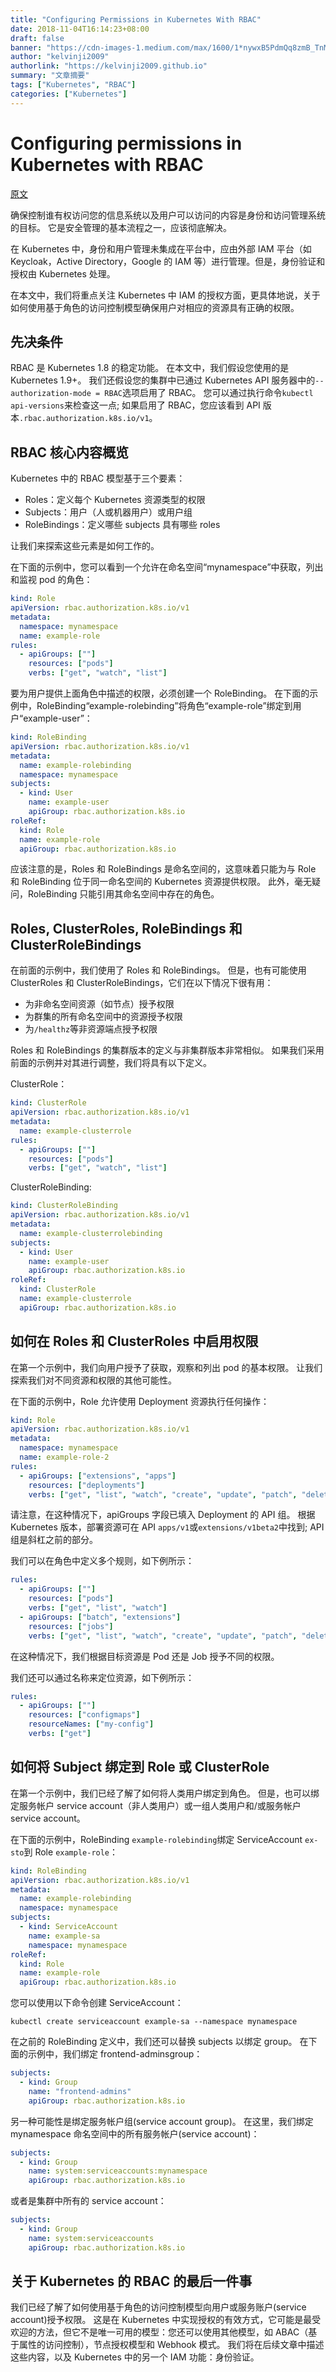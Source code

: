 ```yaml
---
title: "Configuring Permissions in Kubernetes With RBAC"
date: 2018-11-04T16:14:23+08:00
draft: false
banner: "https://cdn-images-1.medium.com/max/1600/1*nywxB5PdmQq8zmB_TnMTbQ.jpeg"
author: "kelvinji2009"
authorlink: "https://kelvinji2009.github.io"
summary: "文章摘要"
tags: ["Kubernetes", "RBAC"]
categories: ["Kubernetes"]
---
```


# Configuring permissions in Kubernetes with RBAC

[原文](https://medium.com/containerum/configuring-permissions-in-kubernetes-with-rbac-a456a9717d5d)

确保控制谁有权访问您的信息系统以及用户可以访问的内容是身份和访问管理系统的目标。 它是安全管理的基本流程之一，应该彻底解决。

在 Kubernetes 中，身份和用户管理未集成在平台中，应由外部 IAM 平台（如 Keycloak，Active Directory，Google 的 IAM 等）进行管理。但是，身份验证和授权由 Kubernetes 处理。

在本文中，我们将重点关注 Kubernetes 中 IAM 的授权方面，更具体地说，关于如何使用基于角色的访问控制模型确保用户对相应的资源具有正确的权限。

## 先决条件

RBAC 是 Kubernetes 1.8 的稳定功能。 在本文中，我们假设您使用的是 Kubernetes 1.9+。 我们还假设您的集群中已通过 Kubernetes API 服务器中的`--authorization-mode = RBAC`选项启用了 RBAC。 您可以通过执行命令`kubectl api-versions`来检查这一点; 如果启用了 RBAC，您应该看到 API 版本`.rbac.authorization.k8s.io/v1`。

## RBAC 核心内容概览

Kubernetes 中的 RBAC 模型基于三个要素：

- Roles：定义每个 Kubernetes 资源类型的权限
- Subjects：用户（人或机器用户）或用户组
- RoleBindings：定义哪些 subjects 具有哪些 roles

让我们来探索这些元素是如何工作的。

在下面的示例中，您可以看到一个允许在命名空间“mynamespace”中获取，列出和监视 pod 的角色：

```yaml
kind: Role
apiVersion: rbac.authorization.k8s.io/v1
metadata:
  namespace: mynamespace
  name: example-role
rules:
  - apiGroups: [""]
    resources: ["pods"]
    verbs: ["get", "watch", "list"]
```

要为用户提供上面角色中描述的权限，必须创建一个 RoleBinding。 在下面的示例中，RoleBinding“example-rolebinding”将角色“example-role”绑定到用户“example-user”：

```yaml
kind: RoleBinding
apiVersion: rbac.authorization.k8s.io/v1
metadata:
  name: example-rolebinding
  namespace: mynamespace
subjects:
  - kind: User
    name: example-user
    apiGroup: rbac.authorization.k8s.io
roleRef:
  kind: Role
  name: example-role
  apiGroup: rbac.authorization.k8s.io
```

应该注意的是，Roles 和 RoleBindings 是命名空间的，这意味着只能为与 Role 和 RoleBinding 位于同一命名空间的 Kubernetes 资源提供权限。 此外，毫无疑问，RoleBinding 只能引用其命名空间中存在的角色。

## Roles, ClusterRoles, RoleBindings 和 ClusterRoleBindings

在前面的示例中，我们使用了 Roles 和 RoleBindings。 但是，也有可能使用 ClusterRoles 和 ClusterRoleBindings，它们在以下情况下很有用：

- 为非命名空间资源（如节点）授予权限
- 为群集的所有命名空间中的资源授予权限
- 为`/healthz`等非资源端点授予权限

Roles 和 RoleBindings 的集群版本的定义与非集群版本非常相似。 如果我们采用前面的示例并对其进行调整，我们将具有以下定义。

ClusterRole：

```yaml
kind: ClusterRole
apiVersion: rbac.authorization.k8s.io/v1
metadata:
  name: example-clusterrole
rules:
  - apiGroups: [""]
    resources: ["pods"]
    verbs: ["get", "watch", "list"]
```

ClusterRoleBinding:

```yaml
kind: ClusterRoleBinding
apiVersion: rbac.authorization.k8s.io/v1
metadata:
  name: example-clusterrolebinding
subjects:
  - kind: User
    name: example-user
    apiGroup: rbac.authorization.k8s.io
roleRef:
  kind: ClusterRole
  name: example-clusterrole
  apiGroup: rbac.authorization.k8s.io
```

## 如何在 Roles 和 ClusterRoles 中启用权限

在第一个示例中，我们向用户授予了获取，观察和列出 pod 的基本权限。 让我们探索我们对不同资源和权限的其他可能性。

在下面的示例中，Role 允许使用 Deployment 资源执行任何操作：

```yaml
kind: Role
apiVersion: rbac.authorization.k8s.io/v1
metadata:
  namespace: mynamespace
  name: example-role-2
rules:
  - apiGroups: ["extensions", "apps"]
    resources: ["deployments"]
    verbs: ["get", "list", "watch", "create", "update", "patch", "delete"]
```

请注意，在这种情况下，apiGroups 字段已填入 Deployment 的 API 组。 根据 Kubernetes 版本，部署资源可在 API `apps/v1`或`extensions/v1beta2`中找到; API 组是斜杠之前的部分。

我们可以在角色中定义多个规则，如下例所示：

```yaml
rules:
  - apiGroups: [""]
    resources: ["pods"]
    verbs: ["get", "list", "watch"]
  - apiGroups: ["batch", "extensions"]
    resources: ["jobs"]
    verbs: ["get", "list", "watch", "create", "update", "patch", "delete"]
```

在这种情况下，我们根据目标资源是 Pod 还是 Job 授予不同的权限。

我们还可以通过名称来定位资源，如下例所示：

```yaml
rules:
  - apiGroups: [""]
    resources: ["configmaps"]
    resourceNames: ["my-config"]
    verbs: ["get"]
```

## 如何将 Subject 绑定到 Role 或 ClusterRole

在第一个示例中，我们已经了解了如何将人类用户绑定到角色。 但是，也可以绑定服务帐户 service account（非人类用户）或一组人类用户和/或服务帐户 service account。

在下面的示例中，RoleBinding `example-rolebinding`绑定 ServiceAccount `ex-sto`到 Role `example-role`：

```yaml
kind: RoleBinding
apiVersion: rbac.authorization.k8s.io/v1
metadata:
  name: example-rolebinding
  namespace: mynamespace
subjects:
  - kind: ServiceAccount
    name: example-sa
    namespace: mynamespace
roleRef:
  kind: Role
  name: example-role
  apiGroup: rbac.authorization.k8s.io
```

您可以使用以下命令创建 ServiceAccount：

```shell
kubectl create serviceaccount example-sa --namespace mynamespace
```

在之前的 RoleBinding 定义中，我们还可以替换 subjects 以绑定 group。 在下面的示例中，我们绑定 frontend-adminsgroup：

```yaml
subjects:
  - kind: Group
    name: "frontend-admins"
    apiGroup: rbac.authorization.k8s.io
```

另一种可能性是绑定服务帐户组(service account group)。 在这里，我们绑定 mynamespace 命名空间中的所有服务帐户(service account)：

```yaml
subjects:
  - kind: Group
    name: system:serviceaccounts:mynamespace
    apiGroup: rbac.authorization.k8s.io
```

或者是集群中所有的 service account：

```yaml
subjects:
  - kind: Group
    name: system:serviceaccounts
    apiGroup: rbac.authorization.k8s.io
```

## 关于 Kubernetes 的 RBAC 的最后一件事

我们已经了解了如何使用基于角色的访问控制模型向用户或服务账户(service account)授予权限。 这是在 Kubernetes 中实现授权的有效方式，它可能是最受欢迎的方法，但它不是唯一可用的模型：您还可以使用其他模型，如 ABAC（基于属性的访问控制），节点授权模型和 Webhook 模式。 我们将在后续文章中描述这些内容，以及 Kubernetes 中的另一个 IAM 功能：身份验证。
